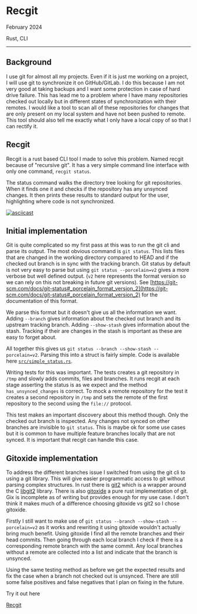 # Recgit

February 2024

Rust, CLI

---

## Background

I use git for almost all my projects. Even if it is just me working on a project, I will use git to synchronize it on GitHub/GitLab. I do this because I am not very good at taking backups and I want some protection in case of hard drive failure. This has lead me to a problem where I have many repositories checked out locally but in different states of synchronization with their remotes. I would like a tool to scan all of these repositories for changes that are only present on my local system and have not been pushed to remote. This tool should also tell me exactly what I only have a local copy of so that I can rectify it.

## Recgit
Recgit is a rust based CLI tool I made to solve this problem. Named recgit because of "recursive git". It has a very simple command line interface with only one command, `recgit status`.

The status command walks the directory tree looking for git repositories. When it finds one it and checks if the repository has any unsynced changes. It then prints these results to standard output for the user, highlighting where code is not synchronized.

[![asciicast](https://asciinema.org/a/Syj6rYTvEgVbOeK63T8RxXj3b.svg)](https://asciinema.org/a/Syj6rYTvEgVbOeK63T8RxXj3b)

## Initial implementation
Git is quite complicated so my first pass at this was to run the git cli and parse its output.
The most obvious command is `git status`.
This lists files that are changed in the working directory compared to HEAD and if the checked out branch is in sync with the tracking branch.
Git status by default is not very easy to parse but using `git status --porcelain=v2` gives a more verbose but well defined output.
(`v2` here represents the format version so we can rely on this not breaking in future git versions).
See [https://git-scm.com/docs/git-status#_porcelain_format_version_2](https://git-scm.com/docs/git-status#_porcelain_format_version_2) for the documentation of this format.

We parse this format but it doesn't give us all the information we want.
Adding `--branch` gives information about the checked out branch and its upstream tracking branch.
Adding `--show-stash` gives information about the stash.
Tracking if their are changes in the stash is important as these are easy to forget about.

All together this gives us `git status --branch --show-stash --porcelain=v2`.
Parsing this into a struct is fairly simple.
Code is available here [`src/simple_status.rs`](https://github.com/RuairidhWilliamson/recgit/blob/main/src/simple_status.rs).

Writing tests for this was important.
The tests creates a git repository in `/tmp` and slowly adds commits, files and branches.
It runs recgit at each stage asserting the status is as we expect and the method `has_unsynced_changes` is correct.
To mock a remote repository for the test it creates a second repository in `/tmp` and sets the remote of the first repository to the second using the `file://` protocol.

This test makes an important discovery about this method though.
Only the checked out branch is inspected.
Any changes not synced on other branches are invisible to `git status`.
This is maybe ok for some use cases but it is common to have multiple feature branches locally that are not synced.
It is important that recgit can handle this case.

## Gitoxide implementation
To address the different branches issue I switched from using the git cli to using a git library.
This will give easier programmatic access to git without parsing complex structures.
In rust there is [git2](https://github.com/rust-lang/git2-rs) which is a wrapper around the C [libgit2](https://libgit2.org/) library.
There is also [gitoxide](https://github.com/GitoxideLabs/gitoxide) a pure rust implementation of git.
Gix is incomplete as of writing but provides enough for my use case.
I don't think it makes much of a difference choosing gitoxide vs git2 so I chose gitoxide.

Firstly I still want to make use of `git status --branch --show-stash --porcelain=v2` as it works and rewriting it using gitoxide wouldn't actually bring much benefit.
Using gitoxide I find all the remote branches and their head commits.
Then going through each local branch I check if there is a corresponding remote branch with the same commit.
Any local branches without a remote are collected into a list and indicate that the branch is unsynced.

Using the same testing method as before we get the expected results and fix the case when a branch not checked out is unsynced.
There are still some false positives and false negatives that I plan on fixing in the future.

Try it out here

[Recgit](https://github.com/RuairidhWilliamson/recgit)
